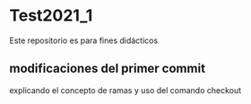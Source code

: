 # Test2021_1
Este repositorio es para fines didácticos
## modificaciones del primer commit
explicando el concepto de ramas y uso del comando checkout
